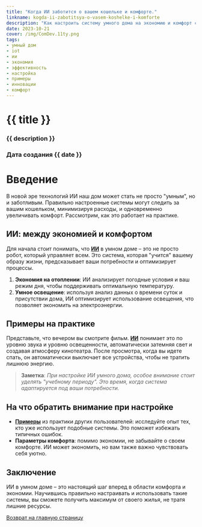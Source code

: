 ```yaml
---
title: "Когда ИИ заботится о вашем кошельке и комфорте."
linkname: kogda-ii-zabotitsya-o-vasem-koshelke-i-komforte
description: "Как настроить систему умного дома на экономию и комфорт с помощью ИИ."
date: 2023-10-21
cover: /img/ComDev.11ty.png
tags:
- умный дом
- iot
- ии
- экономия
- эффективность
- настройка
- примеры
- инновации
- комфорт
---
```


# {{ title }}
### {{ description }}
### Дата создания {{ date }}

# Введение

В новой эре технологий ИИ наш дом может стать не просто "умным", но и заботливым. Правильно настроенные системы могут следить за вашим кошельком, минимизируя расходы, и одновременно увеличивать комфорт. Рассмотрим, как это работает на практике.

## ИИ: между экономией и комфортом

Для начала стоит понимать, что **[ИИ](/)** в умном доме – это не просто робот, который управляет всем. Это система, которая "учится" вашему образу жизни, предсказывает ваши потребности и оптимизирует процессы.

1. **Экономия на отоплении**: ИИ анализирует погодные условия и ваш режим дня, чтобы поддерживать оптимальную температуру. 
1. **Умное освещение**: используя анализ данных о времени суток и присутствии дома, ИИ оптимизирует использование освещения, что позволяет экономить на электроэнергии.

## Примеры на практике

Представьте, что вечером вы смотрите фильм. **[ИИ](/)** понимает это по уровню звука и уровню освещенности, автоматически затемняя свет и создавая атмосферу кинотеатра. После просмотра, когда вы идете спать, он автоматически выключает все устройства, чтобы не тратить лишнюю энергию.

> **Заметка**: *При настройке ИИ умного дома, особое внимание стоит уделять "учебному периоду". Это время, когда система адаптируется под ваши потребности.*

## На что обратить внимание при настройке

- **[Примеры](/)** из практики других пользователей: исследуйте опыт тех, кто уже использует подобные системы. Это поможет избежать типичных ошибок.
- **Параметры комфорта**: помимо экономии, не забывайте о своем комфорте. ИИ может экономить, но вам также важно чувствовать себя уютно.

## Заключение

ИИ в умном доме – это настоящий шаг вперед в области комфорта и экономии. Научившись правильно настраивать и использовать такие системы, вы сможете получить максимум от своего жилья, не тратя лишние ресурсы.

[Возврат на главную страницу](/)